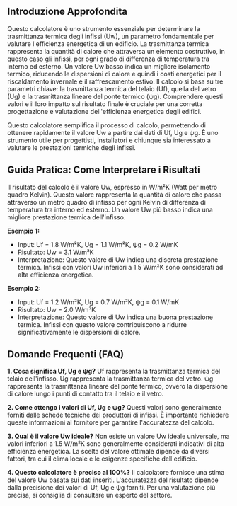 ## Introduzione Approfondita

Questo calcolatore è uno strumento essenziale per determinare la trasmittanza termica degli infissi (Uw), un parametro fondamentale per valutare l'efficienza energetica di un edificio. La trasmittanza termica rappresenta la quantità di calore che attraversa un elemento costruttivo, in questo caso gli infissi, per ogni grado di differenza di temperatura tra interno ed esterno. Un valore Uw basso indica un migliore isolamento termico, riducendo le dispersioni di calore e quindi i costi energetici per il riscaldamento invernale e il raffrescamento estivo.  Il calcolo si basa su tre parametri chiave: la trasmittanza termica del telaio (Uf), quella del vetro (Ug) e la trasmittanza lineare del ponte termico (ψg).  Comprendere questi valori e il loro impatto sul risultato finale è cruciale per una corretta progettazione e valutazione dell'efficienza energetica degli edifici.

Questo calcolatore semplifica il processo di calcolo, permettendo di ottenere rapidamente il valore Uw a partire dai dati di Uf, Ug e ψg.  È uno strumento utile per progettisti, installatori e chiunque sia interessato a valutare le prestazioni termiche degli infissi.

## Guida Pratica: Come Interpretare i Risultati

Il risultato del calcolo è il valore Uw, espresso in W/m²K (Watt per metro quadro Kelvin). Questo valore rappresenta la quantità di calore che passa attraverso un metro quadro di infisso per ogni Kelvin di differenza di temperatura tra interno ed esterno.  Un valore Uw più basso indica una migliore prestazione termica dell'infisso.

**Esempio 1:**
- Input: Uf = 1.8 W/m²K, Ug = 1.1 W/m²K, ψg = 0.2 W/mK
- Risultato: Uw = 3.1 W/m²K
- Interpretazione: Questo valore di Uw indica una discreta prestazione termica.  Infissi con valori Uw inferiori a 1.5 W/m²K sono considerati ad alta efficienza energetica.

**Esempio 2:**
- Input: Uf = 1.2 W/m²K, Ug = 0.7 W/m²K, ψg = 0.1 W/mK
- Risultato: Uw = 2.0 W/m²K
- Interpretazione: Questo valore di Uw indica una buona prestazione termica.  Infissi con questo valore contribuiscono a ridurre significativamente le dispersioni di calore.

## Domande Frequenti (FAQ)

**1. Cosa significa Uf, Ug e ψg?**
Uf rappresenta la trasmittanza termica del telaio dell'infisso. Ug rappresenta la trasmittanza termica del vetro. ψg rappresenta la trasmittanza lineare del ponte termico, ovvero la dispersione di calore lungo i punti di contatto tra il telaio e il vetro.

**2. Come ottengo i valori di Uf, Ug e ψg?**
Questi valori sono generalmente forniti dalle schede tecniche dei produttori di infissi.  È importante richiedere queste informazioni al fornitore per garantire l'accuratezza del calcolo.

**3. Qual è il valore Uw ideale?**
Non esiste un valore Uw ideale universale, ma valori inferiori a 1.5 W/m²K sono generalmente considerati indicativi di alta efficienza energetica.  La scelta del valore ottimale dipende da diversi fattori, tra cui il clima locale e le esigenze specifiche dell'edificio.

**4. Questo calcolatore è preciso al 100%?**
Il calcolatore fornisce una stima del valore Uw basata sui dati inseriti.  L'accuratezza del risultato dipende dalla precisione dei valori di Uf, Ug e ψg forniti.  Per una valutazione più precisa, si consiglia di consultare un esperto del settore.